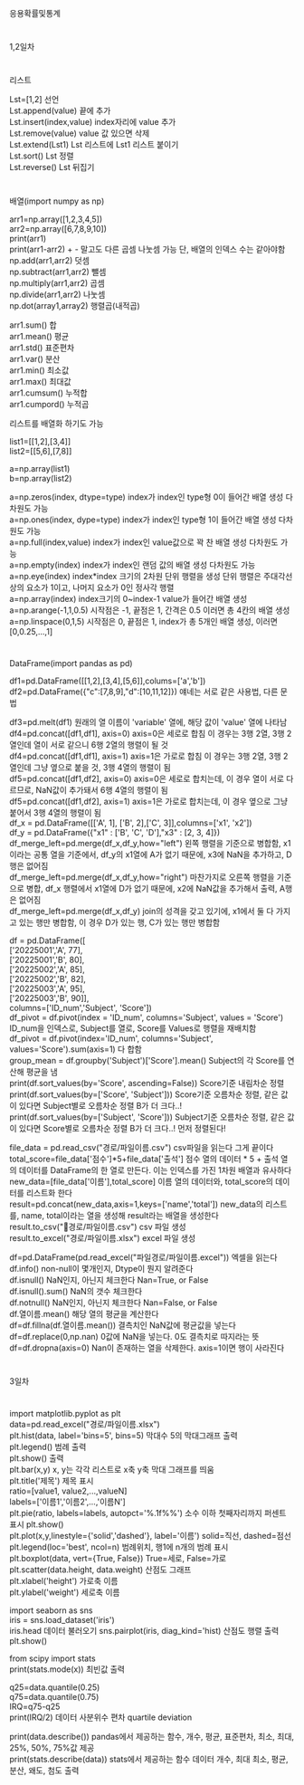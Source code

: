 응용확률및통계  
#
1,2일차
#
리스트

Lst=[1,2] 선언  
Lst.append(value) 끝에 추가  
Lst.insert(index,value) index자리에 value 추가  
Lst.remove(value) value 값 있으면 삭제  
Lst.extend(Lst1) Lst 리스트에 Lst1 리스트 붙이기  
Lst.sort() Lst 정렬  
Lst.reverse() Lst 뒤집기  
#
배열(import numpy as np)  
  
arr1=np.array([1,2,3,4,5])  
arr2=np.array([6,7,8,9,10])  
print(arr1)  
print(arr1-arr2)  + - 말고도 다른 곱셈 나눗셈 가능 단, 배열의 인덱스 수는 같아야함  
np.add(arr1,arr2)  덧셈  
np.subtract(arr1,arr2) 뺄셈  
np.multiply(arr1,arr2) 곱셈  
np.divide(arr1,arr2) 나눗셈  
np.dot(array1,array2) 행렬곱(내적곱)  
  
arr1.sum() 합  
arr1.mean() 평균  
arr1.std() 표준편차  
arr1.var() 분산  
arr1.min() 최소값  
arr1.max() 최대값  
arr1.cumsum() 누적합  
arr1.cumpord() 누적곱  
  
리스트를 배열화 하기도 가능  
  
list1=[[1,2],[3,4]]  
list2=[[5,6],[7,8]]  
  
a=np.array(list1)  
b=np.array(list2)  
  
a=np.zeros(index, dtype=type) index가 index인 type형 0이 들어간 배열 생성 다차원도 가능  
a=np.ones(index, dype=type) index가 index인 type형 1이 들어간 배열 생성 다차원도 가능  
a=np.full(index,value) index가 index인 value값으로 꽉 찬 배열 생성 다차원도 가능  
a=np.empty(index) index가 index인 랜덤 값의 배열 생성 다차원도 가능  
a=np.eye(index) index*index 크기의 2차원 단위 행렬을 생성 단위 행렬은 주대각선상의 요소가 1이고, 나머지 요소가 0인 정사각 행렬  
a=np.array(index) index크기의 0~index-1 value가 들어간 배열 생성  
a=np.arange(-1,1,0.5) 시작점은 -1, 끝점은 1, 간격은 0.5 이러면 총 4칸의 배열 생성  
a=np.linspace(0,1,5) 시작점은 0, 끝점은 1, index가 총 5개인 배열 생성, 이러면 [0,0.25,...,1]  
#
DataFrame(import pandas as pd)

df1=pd.DataFrame([[1,2],[3,4],[5,6]],colums=['a','b'])  
df2=pd.DataFrame({"c":[7,8,9],"d":[10,11,12]})  얘네는 서로 같은 사용법, 다른 문법  

df3=pd.melt(df1) 원래의 열 이름이 'variable' 열에, 해당 값이 'value' 열에 나타남  
df4=pd.concat([df1,df1], axis=0) axis=0은 세로로 합침 이 경우는 3행 2열, 3행 2열인데 열이 서로 같으니 6행 2열의 행렬이 될 것  
df4=pd.concat([df1,df1], axis=1) axis=1은 가로로 합침 이 경우는 3행 2열, 3행 2열인데 그냥 옆으로 붙을 것, 3행 4열의 행렬이 됨  
df5=pd.concat([df1,df2], axis=0) axis=0은 세로로 합치는데, 이 경우 열이 서로 다르므로, NaN값이 추가돼서 6행 4열의 행렬이 됨  
df5=pd.concat([df1,df2], axis=1) axis=1은 가로로 합치는데, 이 경우 옆으로 그냥 붙어서 3행 4열의 행렬이 됨  
df_x = pd.DataFrame([['A', 1], ['B', 2],['C', 3]],columns=['x1', 'x2'])  
df_y = pd.DataFrame({"x1" : ['B', 'C', 'D'],"x3" : [2, 3, 4]})  
df_merge_left=pd.merge(df_x,df_y,how="left") 왼쪽 행렬을 기준으로 병합함, x1이라는 공통 열을 기준에서, df_y의 x1열에 A가 없기 때문에, x3에 NaN을 추가하고, D행은 없어짐  
df_merge_left=pd.merge(df_x,df_y,how="right") 마찬가지로 오른쪽 행렬을 기준으로 병합, df_x 행렬에서 x1열에 D가 없기 때문에, x2에 NaN값을 추가해서 출력, A행은 없어짐  
df_merge_left=pd.merge(df_x,df_y) join의 성격을 갖고 있기에, x1에서 둘 다 가지고 있는 행만 병합함, 이 경우 D가 있는 행, C가 있는 행만 병합함  

df = pd.DataFrame([  
   ['20225001','A', 77],  
   ['20225001','B', 80],  
   ['20225002','A', 85],  
   ['20225002','B', 82],  
   ['20225003','A', 95],  
   ['20225003','B', 90]],  
    columns=['ID_num','Subject', 'Score'])  
df_pivot = df.pivot(index = 'ID_num', columns='Subject', values = 'Score') ID_num을 인덱스로, Subject를 열로, Score를 Values로 행렬을 재배치함  
df_pivot = df.pivot(index='ID_num', columns='Subject', values='Score').sum(axis=1) 다 합함  
group_mean = df.groupby('Subject')['Score'].mean() Subject의 각 Score를 연산해 평균을 냄  
print(df.sort_values(by='Score', ascending=False)) Score기준 내림차순 정렬  
print(df.sort_values(by=['Score', 'Subject'])) Score기준 오름차순 정렬, 같은 값이 있다면 Subject별로 오름차순 정렬 B가 더 크다..!  
print(df.sort_values(by=['Subject', 'Score'])) Subject기준 오름차순 정렬, 같은 값이 있다면 Score별로 오름차순 정렬 B가 더 크다..! 먼저 정렬된다!  
  
file_data = pd.read_csv("경로/파일이름.csv") csv파일을 읽는다 그게 끝이다  
total_score=file_data['점수']*5+file_data['출석'] 점수 열의 데이터 * 5 + 출석 열의 데이터를 DataFrame의 한 열로 만든다. 이는 인덱스를 가진 1차원 배열과 유사하다  
new_data=[file_data['이름'],total_score] 이름 열의 데이터와, total_score의 데이터를 리스트화 한다  
result=pd.concat(new_data,axis=1,keys=['name','total'])  new_data의 리스트를, name, total이라는 열을 생성해 result라는 배열을 생성한다  
result.to_csv("경로/파일이름.csv") csv 파일 생성  
result.to_excel("경로/파일이름.xlsx") excel 파일 생성  
  
df=pd.DataFrame(pd.read_excel("파일경로/파일이름.excel")) 엑셀을 읽는다  
df.info() non-null이 몇개인지, Dtype이 뭔지 알려준다  
df.isnull() NaN인지, 아닌지 체크한다 Nan=True, or False  
df.isnull().sum() NaN의 갯수 체크한다  
df.notnull() NaN인지, 아닌지 체크한다 Nan=False, or False  
df.열이름.mean() 해당 열의 평균을 계산한다  
df=df.fillna(df.열이름.mean()) 결측치인 NaN값에 평균값을 넣는다  
df=df.replace(0,np.nan) 0값에 NaN을 넣는다. 0도 결측치로 따지라는 뜻
df=df.dropna(axis=0) Nan이 존재하는 열을 삭제한다. axis=1이면 행이 사라진다  
#
3일차  
#
import matplotlib.pyplot as plt  
data=pd.read_excel("경로/파일이름.xlsx")  
plt.hist(data, label='bins=5', bins=5) 막대수 5의 막대그래프 출력  
plt.legend() 범례 출력  
plt.show() 출력  
plt.bar(x,y) x, y는 각각 리스트로 x축 y축 막대 그래프를 띄움  
plt.title('제목') 제목 표시  
ratio=[value1, value2,...,valueN]  
labels=['이름1','이름2',...,'이름N']  
plt.pie(ratio, labels=labels, autopct='%.1f%%')  소수 이하 첫째자리까지 퍼센트 표시
plt.show()  
plt.plot(x,y,linestyle={'solid','dashed'}, label='이름') solid=직선, dashed=점선  
plt.legend(loc='best', ncol=n) 범례위치, 행1에 n개의 범례 표시  
plt.boxplot(data, vert={True, False}) True=세로, False=가로
plt.scatter(data.height, data.weight) 산점도 그래프  
plt.xlabel('height') 가로축 이름  
plt.ylabel('weight') 세로축 이름  

import seaborn as sns  
iris = sns.load_dataset('iris')  
iris.head  데이터 불러오기
sns.pairplot(iris, diag_kind='hist)  산점도 행렬 출력
plt.show()  

from scipy import stats  
print(stats.mode(x)) 최빈값 출력  

q25=data.quantile(0.25)  
q75=data.quantile(0.75)  
IRQ=q75-q25  
print(IRQ/2) 데이터 사분위수 편차 quartile deviation  

print(data.describe()) pandas에서 제공하는 함수, 개수, 평균, 표준편차, 최소, 최대, 25%, 50%, 75%값 제공  
print(stats.describe(data)) stats에서 제공하는 함수 데이터 개수, 최대 최소, 평균, 분산, 왜도, 첨도 출력  
